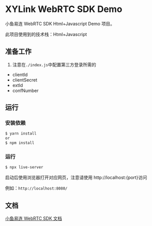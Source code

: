 # XYLink WebRTC SDK Demo

小鱼易连 WebRTC SDK Html+Javascript Demo 项目。

此项目使用到的技术栈：Html+Javascript

## 准备工作

1. 注意在`./index.js`中配置第三方登录所需的

- clientId
- clientSecret
- extId
- confNumber

## 运行

### 安装依赖

```bash
$ yarn install
or
$ npm install
```

### 运行

```bash
$ npx live-server
```

启动后使用浏览器打开对应网页，注意请使用 http://localhost:{port}访问

例如：`http://localhost:8080/`

## 文档

[小鱼易连 WebRTC SDK 文档](https://openapi.xylink.com/common/meeting/doc/version?platform=web)

